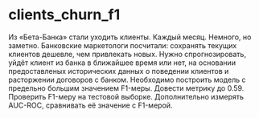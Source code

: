 # clients_churn_f1
Из «Бета-Банка» стали уходить клиенты. Каждый месяц. Немного, но заметно. Банковские маркетологи посчитали: сохранять текущих клиентов дешевле, чем привлекать новых.
Нужно спрогнозировать, уйдёт клиент из банка в ближайшее время или нет, на основании предоставленых исторических данных о поведении клиентов и расторжении договоров с банком.
Необходимо построить модель с предельно большим значением F1-меры. Довести метрику до 0.59. Проверить F1-меру на тестовой выборке.
Дополнительно измерять AUC-ROC, сравнивать её значение с F1-мерой.
